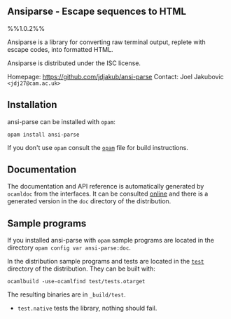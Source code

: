 Ansiparse - Escape sequences to HTML
-------------------------------------------
%%1.0.2%%

Ansiparse is a library for converting raw terminal output,
replete with escape codes, into formatted HTML.

Ansiparse is distributed under the ISC license.

Homepage: https://github.com/jdjakub/ansi-parse
Contact: Joel Jakubovic `<jdj27@cam.ac.uk>`

## Installation

ansi-parse can be installed with `opam`:

    opam install ansi-parse

If you don't use `opam` consult the [`opam`](opam) file for build
instructions.

## Documentation

The documentation and API reference is automatically generated by
`ocamldoc` from the interfaces. It can be consulted [online][doc]
and there is a generated version in the `doc` directory of the
distribution.

[doc]: http://docs.mirage.io/ansi-parse

## Sample programs

If you installed ansi-parse with `opam` sample programs are located in
the directory `opam config var ansi-parse:doc`.

In the distribution sample programs and tests are located in the
[`test`](test) directory of the distribution. They can be built with:

    ocamlbuild -use-ocamlfind test/tests.otarget

The resulting binaries are in `_build/test`.

- `test.native` tests the library, nothing should fail.
